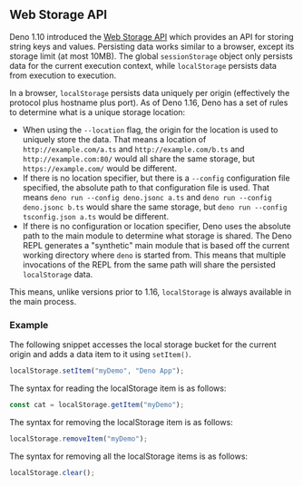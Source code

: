 ## Web Storage API

Deno 1.10 introduced the
[Web Storage API](https://developer.mozilla.org/en-US/docs/Web/API/Web_Storage_API)
which provides an API for storing string keys and values. Persisting data works
similar to a browser, except its storage limit (at most 10MB). The global `sessionStorage` object only persists data for
the current execution context, while `localStorage` persists data from execution
to execution.

In a browser, `localStorage` persists data uniquely per origin (effectively the
protocol plus hostname plus port). As of Deno 1.16, Deno has a set of rules to
determine what is a unique storage location:

- When using the `--location` flag, the origin for the location is used to
  uniquely store the data. That means a location of `http://example.com/a.ts`
  and `http://example.com/b.ts` and `http://example.com:80/` would all share the
  same storage, but `https://example.com/` would be different.
- If there is no location specifier, but there is a `--config` configuration
  file specified, the absolute path to that configuration file is used. That
  means `deno run --config deno.jsonc a.ts` and
  `deno run --config deno.jsonc b.ts` would share the same storage, but
  `deno run --config tsconfig.json a.ts` would be different.
- If there is no configuration or location specifier, Deno uses the absolute
  path to the main module to determine what storage is shared. The Deno REPL
  generates a "synthetic" main module that is based off the current working
  directory where `deno` is started from. This means that multiple invocations
  of the REPL from the same path will share the persisted `localStorage` data.

This means, unlike versions prior to 1.16, `localStorage` is always available in
the main process.

### Example

The following snippet accesses the local storage bucket for the current origin
and adds a data item to it using `setItem()`.

```ts
localStorage.setItem("myDemo", "Deno App");
```

The syntax for reading the localStorage item is as follows:

```ts
const cat = localStorage.getItem("myDemo");
```

The syntax for removing the localStorage item is as follows:

```ts
localStorage.removeItem("myDemo");
```

The syntax for removing all the localStorage items is as follows:

```ts
localStorage.clear();
```
